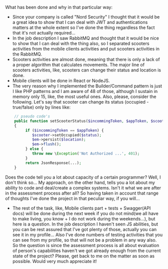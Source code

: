What has been done and why in that particular way:
* Since your company is called "Nord Security" I thought that it would be a great 
idea to show that I can deal with JWT and authentications matters at the whole 
extent so I've done the thing regardless the fact that it's not actually required...
* In the job description I saw RabbitMQ and thought that it would be nice to show 
that I can deal with the thing also, so I separated scooters activities from the 
mobile clients activities and put scooters activities in the RabbitMQ.
* Scooters activities are almost done, meaning that there is only a lack of a proper
algorithm that calculates movements. The major line of scooters activities, like, 
scooters can change their status and location is done.
* Mobile clients will be done in React or NodeJS.
* The very reason why I implemented the Builder/Command pattern is just I like PHP
patterns and I am aware of 48 of those, although I sustain in memory only 15, like, the 
most useful ones. Also, please, consider the following. Let's say that scooter can 
change its status (occupied - true/false) only by lines like:
```php
    // pseudo code's
    public function setScooterStatus($incommingToken, $appToken, $scooter, $status, $em)
    {
         if ($incommingToken == $appToken) {
            $scooter->setOccupied($status);
            $em->persist($location);
            $em->flush();
         } else {
            throw new \Exception('Not Authorized ...', 401);
         }
         return JsonResponse(...);
    }
```
Does the code tell you a lot about capacity of a certain programmer? Well, I don't
think so... My approach, on the other hand, tells you a lot about my ability to 
code and deal/create a complex systems. Isn't it what we are after in the assessment
process after all? So having taken in account that range of thoughts I've done the project in 
that peculiar way, if you will...
* The rest of the task, like, Mobile clients part + tests + Swagger(API docs) will 
be done during the next week if you do not mind(we all have to make living, you know + 
  I do not work during the weekends...), but here is a question. In the job
description I haven't seen JS abilities, but you can be rest assured that I've got 
plenty of those, actually you can see it in my profile... Also I've done numbers of testing activities that you can see from
my profile, so that will not be a problem in any way also. So the question is since the
assessment process is all about evaluation of person's capabilities haven't we got 
already enough from the current state of the project? Please, get back to me on the matter
as soon as possible. Would very much appreciate it! 